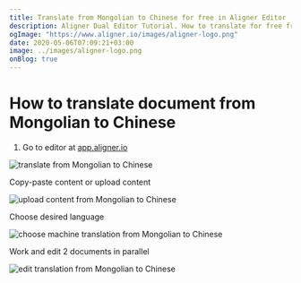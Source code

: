 ```yaml
---
title: Translate from Mongolian to Chinese for free in Aligner Editor
description: Aligner Dual Editor Tutorial. How to translate for free from Mongolian to Chinese. Aligner is multilingual document management platform. 
ogImage: "https://www.aligner.io/images/aligner-logo.png"
date: 2020-05-06T07:09:21+03:00
image: ../images/aligner-logo.png
onBlog: true
---
```


# How to translate document from Mongolian to Chinese

1. Go to editor at [app.aligner.io](https://app.aligner.io "Aligner App web page")

![translate from Mongolian to Chinese](../aligner-blank-editor.png "translate from Mongolian to Chinese")

Copy-paste content or upload content

![upload content from Mongolian to Chinese](../aligner-uploaded-document.png "upload content from Mongolian to Chinese")

Choose desired language

![choose machine translation from Mongolian to Chinese](../aligner-language-dropdown.png "choose machine translation from Mongolian to Chinese")

Work and edit 2 documents in parallel

![edit translation from Mongolian to Chinese](../aligner-double-sitded-editor.png "edit translation from Mongolian to Chinese")

